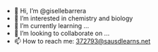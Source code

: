 - 👋 Hi, I’m @gisellebarrera
- 👀 I’m interested in chemistry and biology
- 🌱 I’m currently learning ...
- 💞️ I’m looking to collaborate on ...
- 📫 How to reach me: 372793@sausdlearns.net

<!---
gisellebarrera/gisellebarrera is a ✨ special ✨ repository because its `README.md` (this file) appears on your GitHub profile.
You can click the Preview link to take a look at your changes.
--->
